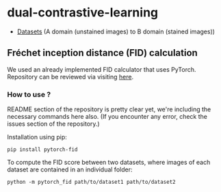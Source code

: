 # dual-contrastive-learning

* [Datasets](https://drive.google.com/drive/folders/1BfTWjdWP05WcjJUVEtTaHN1HN-G4Xy9w?usp=sharing) (A domain (unstained images) to B domain (stained images))

## Fréchet inception distance (FID) calculation
We used an already implemented FID calculator that uses PyTorch. Repository can be reviewed via visiting [here](https://github.com/mseitzer/pytorch-fid/tree/master).
### How to use ?
README section of the repository is pretty clear yet, we're including the necessary commands here also. (If you encounter any error, check the issues section of the repository.)

Installation using pip:
```
pip install pytorch-fid
```

To compute the FID score between two datasets, where images of each dataset are contained in an individual folder:
```
python -m pytorch_fid path/to/dataset1 path/to/dataset2
```

